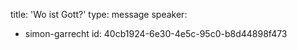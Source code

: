 title: 'Wo ist Gott?'
type: message
speaker:
  - simon-garrecht
id: 40cb1924-6e30-4e5c-95c0-b8d44898f473
